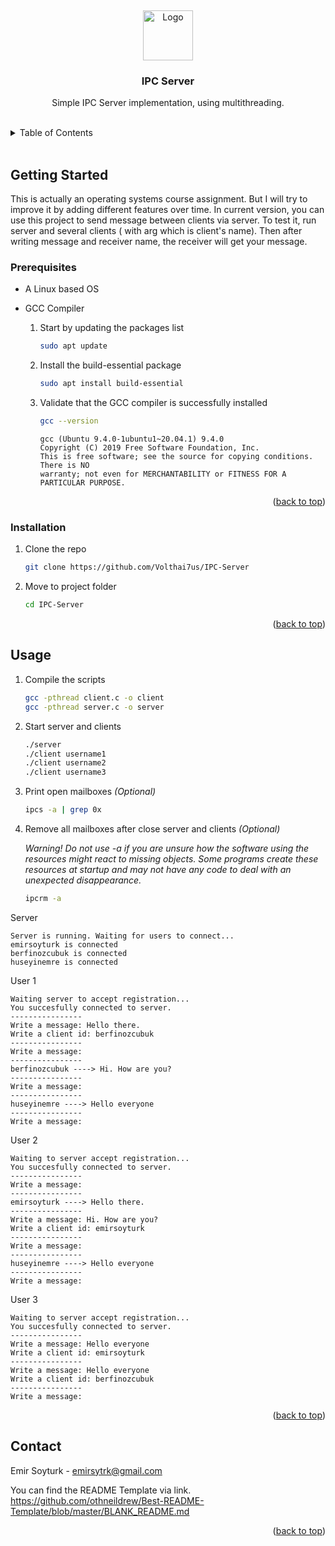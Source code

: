 <!-- Improved compatibility of back to top link: See: https://github.com/othneildrew/Best-README-Template/pull/73 -->

<a name="readme-top"></a>
<br />

<div align="center">
  <a href="https://github.com/Volthai7us/IPC-Server/">
    <img src="https://avatars.githubusercontent.com/u/72819472?v=4" alt="Logo" width="80" height="80">
  </a>

<h3 align="center">IPC Server</h3>

  <p align="center">
    Simple IPC Server implementation, using multithreading.
    <br /> <br />
  </p>
</div>

<details>
  <summary>Table of Contents</summary>
  <ol>
    <li>
      <a href="#getting-started">Getting Started</a>
      <ul>
        <li><a href="#prerequisites">Prerequisites</a></li>
        <li><a href="#installation">Installation</a></li>
      </ul>
    </li>
    <li><a href="#usage">Usage</a></li>
    <li><a href="#license">License</a></li>
    <li><a href="#contact">Contact</a></li>
  </ol>
</details>
<br />

## Getting Started

This is actually an operating systems course assignment. But I will try to improve it by adding different features over time. In current version, you can use this project to send message between clients via server. To test it, run server and several clients ( with arg which is client's name). Then after writing message and receiver name, the receiver will get your message.

### Prerequisites

- A Linux based OS

- GCC Compiler

  1. Start by updating the packages list
     ```sh
     sudo apt update
     ```
  2. Install the build-essential package
     ```sh
     sudo apt install build-essential
     ```
  3. Validate that the GCC compiler is successfully installed
     ```sh
     gcc --version
     ```
     ```
     gcc (Ubuntu 9.4.0-1ubuntu1~20.04.1) 9.4.0
     Copyright (C) 2019 Free Software Foundation, Inc.
     This is free software; see the source for copying conditions.  There is NO
     warranty; not even for MERCHANTABILITY or FITNESS FOR A PARTICULAR PURPOSE.
     ```

  <p align="right">(<a href="#readme-top">back to top</a>)</p>

### Installation

1. Clone the repo
   ```sh
   git clone https://github.com/Volthai7us/IPC-Server
   ```
2. Move to project folder
   ```sh
   cd IPC-Server
   ```

<p align="right">(<a href="#readme-top">back to top</a>)</p>

## Usage

1. Compile the scripts
   ```sh
   gcc -pthread client.c -o client
   gcc -pthread server.c -o server
   ```
2. Start server and clients
   ```sh
   ./server
   ./client username1
   ./client username2
   ./client username3
   ```
3. Print open mailboxes _(Optional)_
   ```sh
   ipcs -a | grep 0x
   ```
4. Remove all mailboxes after close server and clients _(Optional)_

   _Warning! Do not use -a if you are unsure how the software
   using the resources might react to missing objects. Some
   programs create these resources at startup and may not have
   any code to deal with an unexpected disappearance._

   ```sh
   ipcrm -a
   ```

Server

```console
Server is running. Waiting for users to connect...
emirsoyturk is connected
berfinozcubuk is connected
huseyinemre is connected
```

User 1

```console
Waiting server to accept registration...
You succesfully connected to server.
----------------
Write a message: Hello there.
Write a client id: berfinozcubuk
----------------
Write a message:
----------------
berfinozcubuk ----> Hi. How are you?
----------------
Write a message:
----------------
huseyinemre ----> Hello everyone
----------------
Write a message:
```

User 2

```console
Waiting to server accept registration...
You succesfully connected to server.
----------------
Write a message:
----------------
emirsoyturk ----> Hello there.
----------------
Write a message: Hi. How are you?
Write a client id: emirsoyturk
----------------
Write a message:
----------------
huseyinemre ----> Hello everyone
----------------
Write a message:
```

User 3

```console
Waiting to server accept registration...
You succesfully connected to server.
----------------
Write a message: Hello everyone
Write a client id: emirsoyturk
----------------
Write a message: Hello everyone
Write a client id: berfinozcubuk
----------------
Write a message:
```

<p align="right">(<a href="#readme-top">back to top</a>)</p>

<!-- CONTACT -->

## Contact

Emir Soyturk - emirsytrk@gmail.com

You can find the README Template via link.
https://github.com/othneildrew/Best-README-Template/blob/master/BLANK_README.md

<p align="right">(<a href="#readme-top">back to top</a>)</p>
